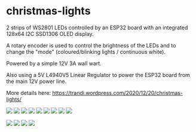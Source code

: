 # christmas-lights

2 strips of WS2801 LEDs controlled by an ESP32 board with an integrated 128x64 I2C SSD1306 OLED display.

A rotary encoder is used to control the brightness of the LEDs and to change the "mode" (coloured/blinking lights / continuous white).

Powered by a simple 12V 3A wall wart.

Also using a 5V L4940V5 Linear Regulator to power the ESP32 board from the main 12V power line.

More details here: https://trandi.wordpress.com/2020/12/20/christmas-lights/

![](media/1.jpg)
![](media/2.jpg)
![](media/3.jpg)
![](media/4.jpg)
![](media/5.jpg)
![](media/6.jpg)
![](media/7.jpg)
![](media/8.jpg)
![](media/9.jpg)


![](media/Box1.jpeg)
![](media/Box2.jpeg)
![](media/Box3.jpeg)
![](media/Box4.jpeg)